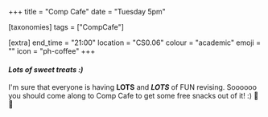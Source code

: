 +++
title = "Comp Cafe"
date = "Tuesday 5pm"

[taxonomies]
tags = ["CompCafe"]

[extra]
end_time = "21:00"
location = "CS0.06"
colour = "academic"
emoji = ""
icon = "ph-coffee"
+++
#### *Lots of sweet treats :)*

I'm sure that everyone is having **LOTS** and ***LOTS*** of FUN revising. Soooooo you should come along to Comp Cafe to get some free snacks out of it! :) 🍬🍪
